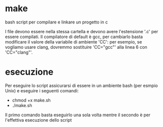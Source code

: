 # make
bash script per compilare e linkare un progetto in c

I file devono essere nella stessa cartella e devono avere l'estensione '.c' per essere compilati.
Il compilatore di default è gcc, per cambiarlo basta modificare il valore della variabile di ambiente 'CC': per esempio, se vogliamo usare clang, dovremmo sostituire 'CC="gcc"' alla linea 6 con 'CC="clang"'. 

# esecuzione
Per eseguire lo script assicurarsi di essere in un ambiente bash (per esmpio Unix) e eseguire i seguenti comandi:

- chmod +x make.sh
- ./make.sh

Il primo comando basta eseguirlo una sola volta mentre il secondo è per l'effettiva esecuzione dello script
